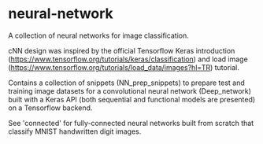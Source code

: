 # neural-network

A collection of neural networks for image classification.

cNN design was inspired by the official Tensorflow Keras introduction (https://www.tensorflow.org/tutorials/keras/classification) and load image (https://www.tensorflow.org/tutorials/load_data/images?hl=TR) tutorial. 

Contains a collection of snippets (NN_prep_snippets) to prepare test and training image datasets for a convolutional neural network (Deep_network) built with a Keras API (both sequential and functional models are presented) on a Tensorflow backend.

See 'connected' for fully-connected neural networks built from scratch that classify MNIST handwritten digit images.  
